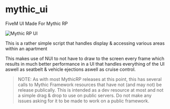 # mythic_ui
FiveM UI Made For Mythic RP

![Mythic RP UI](https://i.imgur.com/WewLAnn.png)

This is a rather simple script that handles display & accessing various areas within an apartment

This makes use of NUI to not have to draw to the screen every frame which results in much better performance in a UI that handles everything of the UI aswell as seatbelt & vehicle ejections aswell as cruise control.

> NOTE: As with most MythicRP releases at this point, this has several calls to Mythic Framework resources that have not (and may not) be release publically. This is intended as a dev resource at most and not a simple drag & drop to use on public servers. Do not make any issues asking for it to be made to work on a public framework.
